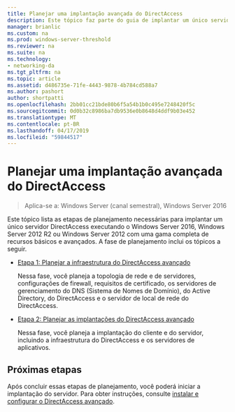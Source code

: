 ```yaml
---
title: Planejar uma implantação avançada do DirectAccess
description: Este tópico faz parte do guia de implantar um único servidor DirectAccess com avançadas configurações para o Windows Server 2016
manager: brianlic
ms.custom: na
ms.prod: windows-server-threshold
ms.reviewer: na
ms.suite: na
ms.technology:
- networking-da
ms.tgt_pltfrm: na
ms.topic: article
ms.assetid: d486735e-71fe-4443-9878-4b784cd588a7
ms.author: pashort
author: shortpatti
ms.openlocfilehash: 2bb01cc21bde80b6f5a54b1b0c495e7248420f5c
ms.sourcegitcommit: 0d0b32c8986ba7db9536e0b8648d4ddf9b03e452
ms.translationtype: MT
ms.contentlocale: pt-BR
ms.lasthandoff: 04/17/2019
ms.locfileid: "59844517"
---
```

# <a name="plan-an-advanced-directaccess-deployment"></a>Planejar uma implantação avançada do DirectAccess

>Aplica-se a: Windows Server (canal semestral), Windows Server 2016

Este tópico lista as etapas de planejamento necessárias para implantar um único servidor DirectAccess executando o Windows Server 2016, Windows Server 2012 R2 ou Windows Server 2012 com uma gama completa de recursos básicos e avançados. A fase de planejamento inclui os tópicos a seguir.  
  
-   [Etapa 1: Planejar a infraestrutura do DirectAccess avançado](da-adv-plan-s1-infrastructure.md)  
  
    Nessa fase, você planeja a topologia de rede e de servidores, configurações de firewall, requisitos de certificado, os servidores de gerenciamento do DNS (Sistema de Nomes de Domínio), do Active Directory, do DirectAccess e o servidor de local de rede do DirectAccess.  
  
-   [Etapa 2: Planejar as implantações do DirectAccess avançado](da-adv-plan-s2-deployments.md)  
  
    Nessa fase, você planeja a implantação do cliente e do servidor, incluindo a infraestrutura do DirectAccess e os servidores de aplicativos.  
  
## <a name="next-step"></a>Próximas etapas  
Após concluir essas etapas de planejamento, você poderá iniciar a implantação do servidor. Para obter instruções, consulte [instalar e configurar o DirectAccess avançado](Install-and-Configure-Advanced-DirectAccess.md).  
  


